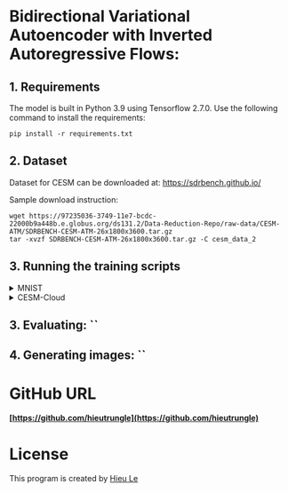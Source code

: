 # Bidirectional Variational Autoencoder with Inverted Autoregressive Flows:

## 1. Requirements
The model is built in Python 3.9 using Tensorflow 2.7.0. Use the following command to install the requirements:
```
pip install -r requirements.txt
``` 


## 2. Dataset

Dataset for CESM can be downloaded at: https://sdrbench.github.io/

Sample download instruction:

```shell script
wget https://97235036-3749-11e7-bcdc-22000b9a448b.e.globus.org/ds131.2/Data-Reduction-Repo/raw-data/CESM-ATM/SDRBENCH-CESM-ATM-26x1800x3600.tar.gz
tar -xvzf SDRBENCH-CESM-ATM-26x1800x3600.tar.gz -C cesm_data_2
```

## 3. Running the training scripts

<details><summary>MNIST</summary>

```shell script
python main.py --use_se --num_initial_channel 16 --num_process_blocks 2 \
    --num_preprocess_cells 1 --num_postprocess_cells 1 --num_cell_per_group_enc 1 \
    --num_cell_per_group_dec 1 --num_groups_per_scale 1 --num_scales 2 --batch_size 256 \
    --learning_rate 0.001 --learning_rate_min 0.000005 --epochs 100 \
    --model_path ./model_output/mnist_iaf
```

</details>

<details><summary>CESM-Cloud</summary>

```shell script
python main.py --use_se --num_initial_channel 16 --num_process_blocks 3 \
    --num_preprocess_cells 1 --num_postprocess_cells 1 --num_cell_per_group_enc 1 \
    --num_cell_per_group_dec 1 --num_groups_per_scale 1 --num_scales 2 --batch_size 128 \
    --learning_rate 0.001 --learning_rate_min 0.000005 --epochs 200 \
    --model_path ./model_output/cesm_iaf --data_path ./data --dataset cesm \
    --tile_size 64
```

</details>

## 3. Evaluating: ``

## 4. Generating images: ``


# GitHub URL
**[https://github.com/hieutrungle](https://github.com/hieutrungle)**

# License
This program is created by [Hieu Le](https://github.com/hietrungle)